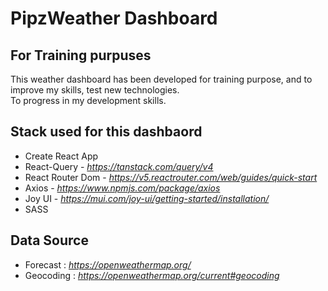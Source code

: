 # PipzWeather Dashboard

## For Training purpuses

This weather dashboard has been developed for training purpose, and to improve my skills, test new technologies.  
To progress in my development skills.

## Stack used for this dashbaord

- Create React App
- React-Query - _https://tanstack.com/query/v4_
- React Router Dom - _https://v5.reactrouter.com/web/guides/quick-start_
- Axios - _https://www.npmjs.com/package/axios_
- Joy UI - _https://mui.com/joy-ui/getting-started/installation/_
- SASS

## Data Source

- Forecast : _https://openweathermap.org/_
- Geocoding : _https://openweathermap.org/current#geocoding_
